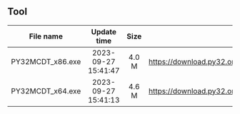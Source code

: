 ## Tool
| File name | Update time | Size | Download address |
| :----: | :----: | :----: | :----: |
| PY32MCDT_x86.exe | 2023-09-27 15:41:47 | 4.0 M | <https://download.py32.org/Tool/PY32%20Multi%20Channel%20Download%20Tool%20V1.0.0/PY32MCDT_x86.exe> |
| PY32MCDT_x64.exe | 2023-09-27 15:41:13 | 4.6 M | <https://download.py32.org/Tool/PY32%20Multi%20Channel%20Download%20Tool%20V1.0.0/PY32MCDT_x64.exe> |
